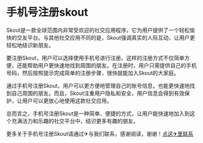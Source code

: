 # 手机号注册skout

Skout是一款全球范围内非常受欢迎的社交应用程序，它为用户提供了一个轻松愉快的交友平台。与其他社交应用不同的是，Skout强调真实的人际互动，让用户更轻松地结识新朋友。

要注册Skout，用户可以选择使用手机号进行注册。这样的注册方式不仅简单方便，还能帮助用户更快速地找到周围的朋友。在注册时，用户只需提供自己的手机号码，然后按照提示完成简单的注册步骤，很快就能加入Skout的大家庭。

通过手机号注册Skout，用户可以更方便地管理自己的账号信息，也能更快速地找到自己周围的朋友。而且，Skout注重用户隐私和安全，用户信息会得到有效保护，让用户可以更放心地使用这款社交应用。

总而言之，手机号注册Skout是一种简单、便捷的方式，让用户能快速地加入到这个充满活力和乐趣的社交平台中，结识更多有趣的朋友。

更多关于手机号注册Skout请通过✈与我们联系，感谢阅读，谢谢！[点这✈里联系](https://add.k02.cc)